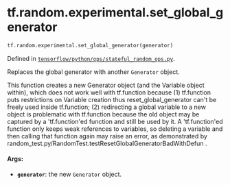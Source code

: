 <div itemscope itemtype="http://developers.google.com/ReferenceObject">
<meta itemprop="name" content="tf.random.experimental.set_global_generator" />
<meta itemprop="path" content="Stable" />
</div>

# tf.random.experimental.set_global_generator

``` python
tf.random.experimental.set_global_generator(generator)
```



Defined in [`tensorflow/python/ops/stateful_random_ops.py`](/code/stable/tensorflow/python/ops/stateful_random_ops.py).

Replaces the global generator with another `Generator` object.

This function creates a new Generator object (and the Variable object within),
which does not work well with tf.function because (1) tf.function puts
restrictions on Variable creation thus reset_global_generator can't be freely
used inside tf.function; (2) redirecting a global variable to
a new object is problematic with tf.function because the old object may be
captured by a 'tf.function'ed function and still be used by it.
A 'tf.function'ed function only keeps weak references to variables,
so deleting a variable and then calling that function again may raise an
error, as demonstrated by
random_test.py/RandomTest.testResetGlobalGeneratorBadWithDefun .

#### Args:

* <b>`generator`</b>: the new `Generator` object.